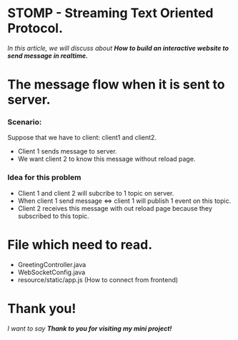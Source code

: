 # STOMP - Streaming Text Oriented Protocol.
*In this article, we will discuss about **How to build an interactive website to send message in realtime.***

# The message flow when it is sent to server.
### Scenario:
Suppose that we have to client: client1 and client2.
* Client 1 sends message to server.
* We want client 2 to know this message without reload page.
### Idea for this problem
* Client 1 and client 2 will subcribe to 1 topic on server.
* When client 1 send message <=> client 1 will publish 1 event on this topic.
* Client 2 receives this message with out reload page because they subscribed to this topic.

# File which need to read.
* GreetingController.java
* WebSocketConfig.java
* resource/static/app.js (How to connect from frontend)


# Thank you!
*I want to say **Thank to you for visiting my mini project!***
